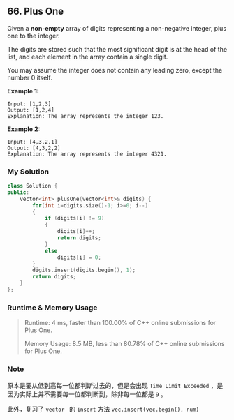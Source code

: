 ## 66. Plus One

Given a **non-empty** array of digits representing a non-negative integer, plus one to the integer.

  

The digits are stored such that the most significant digit is at the head of the list, and each element in the array contain a single digit.

  

You may assume the integer does not contain any leading zero, except the number 0 itself.

  

**Example 1:**

```
Input: [1,2,3]
Output: [1,2,4]
Explanation: The array represents the integer 123.
```

  

**Example 2:**

```
Input: [4,3,2,1]
Output: [4,3,2,2]
Explanation: The array represents the integer 4321.
```



### My Solution

```C++
class Solution {
public:
    vector<int> plusOne(vector<int>& digits) {
        for(int i=digits.size()-1; i>=0; i--)
        {
            if (digits[i] != 9)
            {
                digits[i]++;
                return digits;
            }
            else
                digits[i] = 0;
        }
        digits.insert(digits.begin(), 1);
        return digits;
    }
};
```



### Runtime & Memory Usage

> Runtime: 4 ms, faster than 100.00% of C++ online submissions for Plus One.
>
> Memory Usage: 8.5 MB, less than 80.78% of C++ online submissions for Plus One.



### Note

原本是要从低到高每一位都判断过去的，但是会出现 `Time Limit Exceeded` ，是因为实际上并不需要每一位都判断到，除非每一位都是 `9` 。

此外，复习了 `vector ` 的 `insert` 方法 `vec.insert(vec.begin(), num)` 